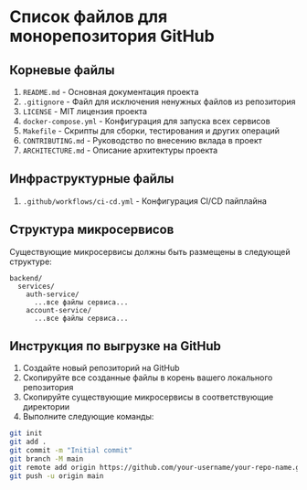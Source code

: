 <!-- File: backend/GITHUB_SETUP.md -->
# Список файлов для монорепозитория GitHub

## Корневые файлы
1. `README.md` - Основная документация проекта
2. `.gitignore` - Файл для исключения ненужных файлов из репозитория
3. `LICENSE` - MIT лицензия проекта
4. `docker-compose.yml` - Конфигурация для запуска всех сервисов
5. `Makefile` - Скрипты для сборки, тестирования и других операций
6. `CONTRIBUTING.md` - Руководство по внесению вклада в проект
7. `ARCHITECTURE.md` - Описание архитектуры проекта

## Инфраструктурные файлы
1. `.github/workflows/ci-cd.yml` - Конфигурация CI/CD пайплайна

## Структура микросервисов
Существующие микросервисы должны быть размещены в следующей структуре:
```
backend/
  services/
    auth-service/
      ...все файлы сервиса...
    account-service/
      ...все файлы сервиса...
```

## Инструкция по выгрузке на GitHub

1. Создайте новый репозиторий на GitHub
2. Скопируйте все созданные файлы в корень вашего локального репозитория
3. Скопируйте существующие микросервисы в соответствующие директории
4. Выполните следующие команды:

```bash
git init
git add .
git commit -m "Initial commit"
git branch -M main
git remote add origin https://github.com/your-username/your-repo-name.git
git push -u origin main
```
